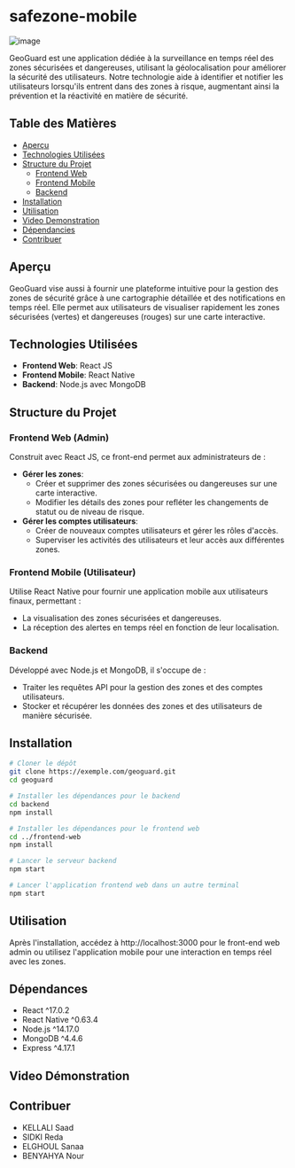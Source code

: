 # safezone-mobile
![image](https://github.com/ke-saad/safezone-mobile/assets/132830438/023a375c-bb8a-42c7-b80f-9ebc05b874ca)

GeoGuard est une application dédiée à la surveillance en temps réel des zones sécurisées et dangereuses, utilisant la géolocalisation pour améliorer la sécurité des utilisateurs. Notre technologie aide à identifier et notifier les utilisateurs lorsqu'ils entrent dans des zones à risque, augmentant ainsi la prévention et la réactivité en matière de sécurité.
## Table des Matières
- [Aperçu](#aperçu)
- [Technologies Utilisées](#technologies-utilisées)
- [Structure du Projet](#structure-du-projet)
  - [Frontend Web](#frontend-web)
  - [Frontend Mobile](#frontend-mobile)
  - [Backend](#backend)
- [Installation](#installation)
- [Utilisation](#utilisation)
- [Video Demonstration](#Video-Demonstration)
- [Dépendancies](#dépendancies)
- [Contribuer](#contribuer)

 ## Aperçu
GeoGuard vise aussi à fournir une plateforme intuitive pour la gestion des zones de sécurité grâce à une cartographie détaillée et des notifications en temps réel. Elle permet aux utilisateurs de visualiser rapidement les zones sécurisées (vertes) et dangereuses (rouges) sur une carte interactive.

## Technologies Utilisées
- **Frontend Web**: React JS
- **Frontend Mobile**: React Native
- **Backend**: Node.js avec MongoDB

## Structure du Projet

### Frontend Web (Admin)
Construit avec React JS, ce front-end permet aux administrateurs de :
- **Gérer les zones**:
  - Créer et supprimer des zones sécurisées ou dangereuses sur une carte interactive.
  - Modifier les détails des zones pour refléter les changements de statut ou de niveau de risque.
- **Gérer les comptes utilisateurs**:
  - Créer de nouveaux comptes utilisateurs et gérer les rôles d'accès.
  - Superviser les activités des utilisateurs et leur accès aux différentes zones.

### Frontend Mobile (Utilisateur)
Utilise React Native pour fournir une application mobile aux utilisateurs finaux, permettant :
- La visualisation des zones sécurisées et dangereuses.
- La réception des alertes en temps réel en fonction de leur localisation.
  
### Backend
Développé avec Node.js et MongoDB, il s'occupe de :
- Traiter les requêtes API pour la gestion des zones et des comptes utilisateurs.
- Stocker et récupérer les données des zones et des utilisateurs de manière sécurisée.

## Installation
```bash
# Cloner le dépôt
git clone https://exemple.com/geoguard.git
cd geoguard

# Installer les dépendances pour le backend
cd backend
npm install

# Installer les dépendances pour le frontend web
cd ../frontend-web
npm install

# Lancer le serveur backend
npm start

# Lancer l'application frontend web dans un autre terminal
npm start
```

## Utilisation
Après l'installation, accédez à http://localhost:3000 pour le front-end web admin ou utilisez l'application mobile pour une interaction en temps réel avec les zones.

## Dépendances
- React ^17.0.2
- React Native ^0.63.4
- Node.js ^14.17.0
- MongoDB ^4.4.6
- Express ^4.17.1
  
## Video Démonstration

## Contribuer
- KELLALI Saad
- SIDKI Reda
- ELGHOUL Sanaa
- BENYAHYA Nour

